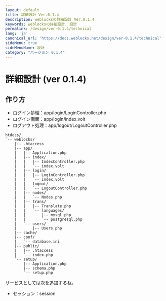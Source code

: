 ```yaml
---
layout: default
title: 詳細設計 Ver.0.1.4
description: weblocksの詳細設計 Ver.0.1.4
keywords: weblocksの詳細設計, 設計
permalink: /design/ver-0.1.4/technical
lang: 'ja'
canonical_url: 'https://docs.weblocks.net/design/ver-0.1.4/technical'
sideMenu: true
sideMenuName: 設計
category: "バージョン 0.1.4"
---
```

<div class="container-fluid">
  <div class="row">
    <div class="col">
      <h1>詳細設計 (ver 0.1.4)</h1>
    </div>
  </div>
  <div class="row">
    <div class="col-12">
      <h2>作り方</h2>
      <p>
        <ul>
          <li>ログイン処理：app/login/LoginController.php</li>
          <li>ログイン画面：app/login/index.volt</li>
          <li>ログアウト処理：app/logout/LogoutController.php</li>
        </ul>
      </p>
      <p>
        <pre><code class="language-treeview">htdocs/
`-- weblocks/
    |-- .htaccess
    |-- app/
    |   |-- Application.php
    |   |-- index/
    |   |   |-- IndexController.php
    |   |   `-- index.volt
    |   |-- login/
    |   |   |-- LoginController.php
    |   |   `-- index.volt
    |   |-- logout/
    |   |   `-- LogoutController.php
    |   |-- nodes/
    |   |   `-- Nodes.php
    |   |-- trans/
    |   |   |-- Translate.php
    |   |   `-- languages/
    |   |       |-- mysql.php
    |   |       `-- postgresql.php
    |   `-- users/
    |       |-- Users.php
    |-- cache/
    |-- conf/
    |   `-- database.ini
    |-- public/
    |   |-- .htaccess
    |   `-- index.php
    `-- setup/
        |-- Application.php
        |-- schema.php
        `-- setup.php</code></pre>
      </p>
      <p>
        サービスとしては次を追加するね。
        <ul>
          <li>セッション：session</li>
        </ul>
      </p>
    </div>
  </div>
</div>
